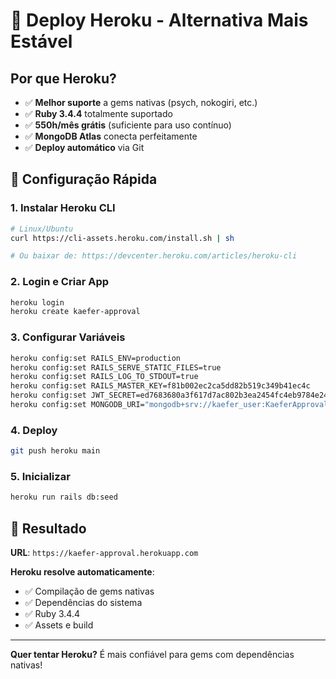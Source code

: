 # 🚀 Deploy Heroku - Alternativa Mais Estável

## Por que Heroku?
- ✅ **Melhor suporte** a gems nativas (psych, nokogiri, etc.)
- ✅ **Ruby 3.4.4** totalmente suportado
- ✅ **550h/mês grátis** (suficiente para uso contínuo)
- ✅ **MongoDB Atlas** conecta perfeitamente
- ✅ **Deploy automático** via Git

## 🔧 Configuração Rápida

### 1. Instalar Heroku CLI
```bash
# Linux/Ubuntu
curl https://cli-assets.heroku.com/install.sh | sh

# Ou baixar de: https://devcenter.heroku.com/articles/heroku-cli
```

### 2. Login e Criar App
```bash
heroku login
heroku create kaefer-approval
```

### 3. Configurar Variáveis
```bash
heroku config:set RAILS_ENV=production
heroku config:set RAILS_SERVE_STATIC_FILES=true
heroku config:set RAILS_LOG_TO_STDOUT=true
heroku config:set RAILS_MASTER_KEY=f81b002ec2ca5dd82b519c349b41ec4c
heroku config:set JWT_SECRET=ed7683680a3f617d7ac802b3ea2454fc4eb9784e243de5dcafc2087839994526
heroku config:set MONGODB_URI="mongodb+srv://kaefer_user:KaeferApproval2024!@kaefer-approval.i3rewq4.mongodb.net/kaefer_approval?retryWrites=true&w=majority"
```

### 4. Deploy
```bash
git push heroku main
```

### 5. Inicializar
```bash
heroku run rails db:seed
```

## 🎯 Resultado
**URL**: `https://kaefer-approval.herokuapp.com`

**Heroku resolve automaticamente**:
- ✅ Compilação de gems nativas
- ✅ Dependências do sistema
- ✅ Ruby 3.4.4
- ✅ Assets e build

---

**Quer tentar Heroku?** É mais confiável para gems com dependências nativas!

